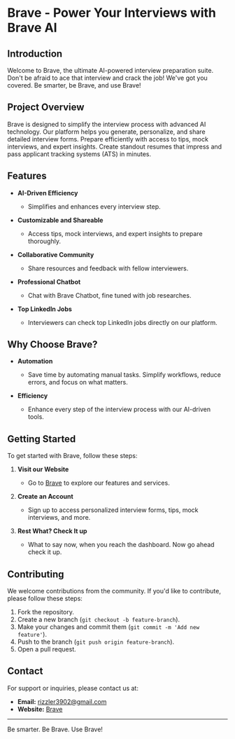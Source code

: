 # Brave - Power Your Interviews with Brave AI

## Introduction
Welcome to Brave, the ultimate AI-powered interview preparation suite. Don't be afraid to ace that interview and crack the job! We've got you covered. Be smarter, be Brave, and use Brave!

## Project Overview
Brave is designed to simplify the interview process with advanced AI technology. Our platform helps you generate, personalize, and share detailed interview forms. Prepare efficiently with access to tips, mock interviews, and expert insights. Create standout resumes that impress and pass applicant tracking systems (ATS) in minutes.

## Features
- **AI-Driven Efficiency**
  - Simplifies and enhances every interview step.
  
- **Customizable and Shareable**
  - Access tips, mock interviews, and expert insights to prepare thoroughly.
  
- **Collaborative Community**
  - Share resources and feedback with fellow interviewers.

- **Professional Chatbot**
  - Chat with Brave Chatbot, fine tuned with job researches.
  
- **Top LinkedIn Jobs**
  - Interviewers can check top LinkedIn jobs directly on our platform.

## Why Choose Brave?
- **Automation**
  - Save time by automating manual tasks. Simplify workflows, reduce errors, and focus on what matters.
  
- **Efficiency**
  - Enhance every step of the interview process with our AI-driven tools.

## Getting Started
To get started with Brave, follow these steps:

1. **Visit our Website**
   - Go to [Brave](https://brave-ai-edgex.vercel.app/) to explore our features and services.
   
2. **Create an Account**
   - Sign up to access personalized interview forms, tips, mock interviews, and more.
   
3. **Rest What? Check It up**
   - What to say now, when you reach the dashboard. Now go ahead check it up.

## Contributing
We welcome contributions from the community. If you'd like to contribute, please follow these steps:

1. Fork the repository.
2. Create a new branch (`git checkout -b feature-branch`).
3. Make your changes and commit them (`git commit -m 'Add new feature'`).
4. Push to the branch (`git push origin feature-branch`).
5. Open a pull request.

## Contact
For support or inquiries, please contact us at:
- **Email:** rizzler3902@gmail.com
- **Website:** [Brave](https://brave-ai-edgex.vercel.app/)

---

Be smarter. Be Brave. Use Brave!

